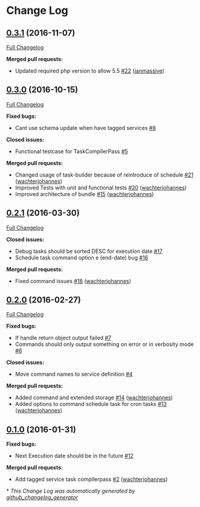 # Change Log

## [0.3.1](https://github.com/php-task/TaskBundle/tree/0.3.1) (2016-11-07)
[Full Changelog](https://github.com/php-task/TaskBundle/compare/0.3.0...0.3.1)

**Merged pull requests:**

- Updated required php version to allow 5.5 [\#22](https://github.com/php-task/TaskBundle/pull/22) ([janmassive](https://github.com/janmassive))

## [0.3.0](https://github.com/php-task/TaskBundle/tree/0.3.0) (2016-10-15)
[Full Changelog](https://github.com/php-task/TaskBundle/compare/0.2.1...0.3.0)

**Fixed bugs:**

- Cant use schema update when have tagged services [\#8](https://github.com/php-task/TaskBundle/issues/8)

**Closed issues:**

- Functional testcase for TaskCompilerPass [\#5](https://github.com/php-task/TaskBundle/issues/5)

**Merged pull requests:**

- Changed usage of task-builder because of reintroduce of schedule [\#21](https://github.com/php-task/TaskBundle/pull/21) ([wachterjohannes](https://github.com/wachterjohannes))
- Improved Tests with unit and functional tests [\#20](https://github.com/php-task/TaskBundle/pull/20) ([wachterjohannes](https://github.com/wachterjohannes))
- Improved architecture of bundle [\#15](https://github.com/php-task/TaskBundle/pull/15) ([wachterjohannes](https://github.com/wachterjohannes))

## [0.2.1](https://github.com/php-task/TaskBundle/tree/0.2.1) (2016-03-30)
[Full Changelog](https://github.com/php-task/TaskBundle/compare/0.2.0...0.2.1)

**Closed issues:**

- Debug tasks should be sorted DESC for execution date [\#17](https://github.com/php-task/TaskBundle/issues/17)
- Schedule task command option e \(end-date\) bug [\#16](https://github.com/php-task/TaskBundle/issues/16)

**Merged pull requests:**

- Fixed command issues [\#18](https://github.com/php-task/TaskBundle/pull/18) ([wachterjohannes](https://github.com/wachterjohannes))

## [0.2.0](https://github.com/php-task/TaskBundle/tree/0.2.0) (2016-02-27)
[Full Changelog](https://github.com/php-task/TaskBundle/compare/0.1.0...0.2.0)

**Fixed bugs:**

- If handle return object output failed [\#7](https://github.com/php-task/TaskBundle/issues/7)
- Commands should only output something on error or in verbosity mode [\#6](https://github.com/php-task/TaskBundle/issues/6)

**Closed issues:**

- Move command names to service definition [\#4](https://github.com/php-task/TaskBundle/issues/4)

**Merged pull requests:**

- Added command and extended storage [\#14](https://github.com/php-task/TaskBundle/pull/14) ([wachterjohannes](https://github.com/wachterjohannes))
- Added options to command schedule task for cron tasks [\#13](https://github.com/php-task/TaskBundle/pull/13) ([wachterjohannes](https://github.com/wachterjohannes))

## [0.1.0](https://github.com/php-task/TaskBundle/tree/0.1.0) (2016-01-31)
**Fixed bugs:**

- Next Execution date should be in the future [\#12](https://github.com/php-task/TaskBundle/issues/12)

**Merged pull requests:**

- Add tagged service task compilerpass [\#2](https://github.com/php-task/TaskBundle/pull/2) ([wachterjohannes](https://github.com/wachterjohannes))



\* *This Change Log was automatically generated by [github_changelog_generator](https://github.com/skywinder/Github-Changelog-Generator)*